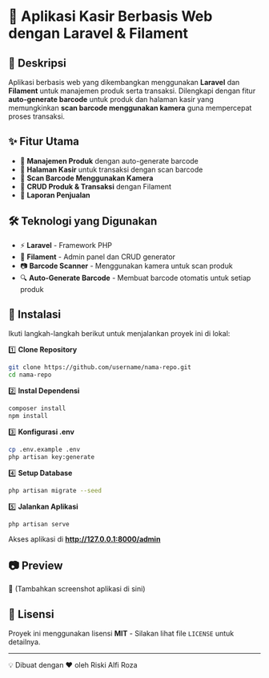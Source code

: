 # 📌 Aplikasi Kasir Berbasis Web dengan Laravel & Filament

## 📖 Deskripsi
Aplikasi berbasis web yang dikembangkan menggunakan **Laravel** dan **Filament** untuk manajemen produk serta transaksi. Dilengkapi dengan fitur **auto-generate barcode** untuk produk dan halaman kasir yang memungkinkan **scan barcode menggunakan kamera** guna mempercepat proses transaksi.

## ✨ Fitur Utama
- 🔹 **Manajemen Produk** dengan auto-generate barcode
- 🔹 **Halaman Kasir** untuk transaksi dengan scan barcode
- 🔹 **Scan Barcode Menggunakan Kamera**
- 🔹 **CRUD Produk & Transaksi** dengan Filament
- 🔹 **Laporan Penjualan**

## 🛠️ Teknologi yang Digunakan
- ⚡ **Laravel** - Framework PHP
- 🎨 **Filament** - Admin panel dan CRUD generator
- 📷 **Barcode Scanner** - Menggunakan kamera untuk scan produk
- 🔍 **Auto-Generate Barcode** - Membuat barcode otomatis untuk setiap produk

## 🚀 Instalasi
Ikuti langkah-langkah berikut untuk menjalankan proyek ini di lokal:

1️⃣ **Clone Repository**
```bash
git clone https://github.com/username/nama-repo.git
cd nama-repo
```

2️⃣ **Instal Dependensi**
```bash
composer install
npm install
```

3️⃣ **Konfigurasi .env**
```bash
cp .env.example .env
php artisan key:generate
```

4️⃣ **Setup Database**
```bash
php artisan migrate --seed
```

5️⃣ **Jalankan Aplikasi**
```bash
php artisan serve
```
Akses aplikasi di **http://127.0.0.1:8000/admin**

## 📷 Preview
🚀 (Tambahkan screenshot aplikasi di sini)

## 📜 Lisensi
Proyek ini menggunakan lisensi **MIT** - Silakan lihat file `LICENSE` untuk detailnya.

---  
💡 Dibuat dengan ❤️ oleh Riski Alfi Roza
